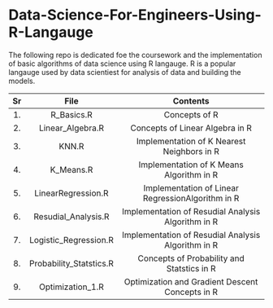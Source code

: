 # Data-Science-For-Engineers-Using-R-Langauge

The following repo is dedicated foe the coursework and the implementation of basic algorithms of data science using R langauge.
R is a popular langauge used by data scientiest for analysis of data and building the models.


| Sr | File |  Contents|
|:---:|:----:|:-----------:|
|1.| R_Basics.R |Concepts of R|
|2.| Linear_Algebra.R |Concepts of Linear Algebra in  R|
|3.| KNN.R |Implementation of K Nearest Neighbors in R|
|4.| K_Means.R |Implementation of K Means Algorithm in R|
|5.| LinearRegression.R |Implementation of Linear RegressionAlgorithm in R|
|6.| Resudial_Analysis.R |Implementation of Resudial Analysis Algorithm in R|
|7.| Logistic_Regression.R |Implementation of Resudial Analysis Algorithm in R|
|8.| Probability_Statstics.R |Concepts of Probability and Statstics in R|
|9.| Optimization_1.R |Optimization and Gradient Descent Concepts in R|
